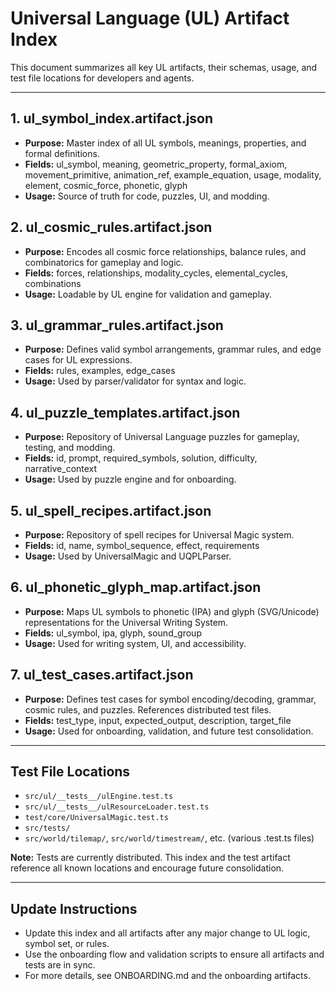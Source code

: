 # Universal Language (UL) Artifact Index

This document summarizes all key UL artifacts, their schemas, usage, and test file locations for developers and agents.

---

## 1. ul_symbol_index.artifact.json
- **Purpose:** Master index of all UL symbols, meanings, properties, and formal definitions.
- **Fields:** ul_symbol, meaning, geometric_property, formal_axiom, movement_primitive, animation_ref, example_equation, usage, modality, element, cosmic_force, phonetic, glyph
- **Usage:** Source of truth for code, puzzles, UI, and modding.

## 2. ul_cosmic_rules.artifact.json
- **Purpose:** Encodes all cosmic force relationships, balance rules, and combinatorics for gameplay and logic.
- **Fields:** forces, relationships, modality_cycles, elemental_cycles, combinations
- **Usage:** Loadable by UL engine for validation and gameplay.

## 3. ul_grammar_rules.artifact.json
- **Purpose:** Defines valid symbol arrangements, grammar rules, and edge cases for UL expressions.
- **Fields:** rules, examples, edge_cases
- **Usage:** Used by parser/validator for syntax and logic.

## 4. ul_puzzle_templates.artifact.json
- **Purpose:** Repository of Universal Language puzzles for gameplay, testing, and modding.
- **Fields:** id, prompt, required_symbols, solution, difficulty, narrative_context
- **Usage:** Used by puzzle engine and for onboarding.

## 5. ul_spell_recipes.artifact.json
- **Purpose:** Repository of spell recipes for Universal Magic system.
- **Fields:** id, name, symbol_sequence, effect, requirements
- **Usage:** Used by UniversalMagic and UQPLParser.

## 6. ul_phonetic_glyph_map.artifact.json
- **Purpose:** Maps UL symbols to phonetic (IPA) and glyph (SVG/Unicode) representations for the Universal Writing System.
- **Fields:** ul_symbol, ipa, glyph, sound_group
- **Usage:** Used for writing system, UI, and accessibility.

## 7. ul_test_cases.artifact.json
- **Purpose:** Defines test cases for symbol encoding/decoding, grammar, cosmic rules, and puzzles. References distributed test files.
- **Fields:** test_type, input, expected_output, description, target_file
- **Usage:** Used for onboarding, validation, and future test consolidation.

---

## Test File Locations
- `src/ul/__tests__/ulEngine.test.ts`
- `src/ul/__tests__/ulResourceLoader.test.ts`
- `test/core/UniversalMagic.test.ts`
- `src/tests/`
- `src/world/tilemap/`, `src/world/timestream/`, etc. (various .test.ts files)

**Note:** Tests are currently distributed. This index and the test artifact reference all known locations and encourage future consolidation.

---

## Update Instructions
- Update this index and all artifacts after any major change to UL logic, symbol set, or rules.
- Use the onboarding flow and validation scripts to ensure all artifacts and tests are in sync.
- For more details, see ONBOARDING.md and the onboarding artifacts.
